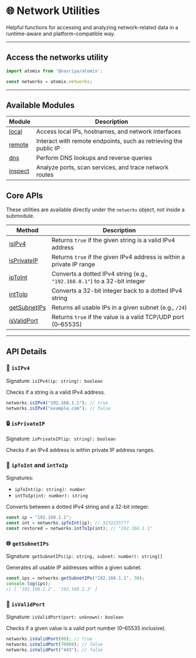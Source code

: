 # 🌐 Network Utilities
Helpful functions for accessing and analyzing network-related data in a runtime-aware and platform-compatible way.

---
## Access the networks utility
```ts
import atomix from '@nasriya/atomix';

const networks = atomix.networks;
```

---
## Available Modules

| Module                  | Description                                                      |
| ----------------------- | ---------------------------------------------------------------- |
| [local](./local.md)     | Access local IPs, hostnames, and network interfaces              |
| [remote](./remote.md)   | Interact with remote endpoints, such as retrieving the public IP |
| [dns](./dns.md)         | Perform DNS lookups and reverse queries                          |
| [inspect](./inspect.md) | Analyze ports, scan services, and trace network routes           |


## Core APIs

These utilities are available directly under the `networks` object, not inside a submodule.

| Method                           | Description                                                               |
| -------------------------------- | ------------------------------------------------------------------------- |
| [isIPv4](#-isipv4)               | Returns `true` if the given string is a valid IPv4 address                |
| [isPrivateIP](#-isprivateip)     | Returns `true` if the given IPv4 address is within a private IP range     |
| [ipToInt](#-iptoint-and-inttoip) | Converts a dotted IPv4 string (e.g., `"192.168.0.1"`) to a 32-bit integer |
| [intToIp](#-iptoint-and-inttoip) | Converts a 32-bit integer back to a dotted IPv4 string                    |
| [getSubnetIPs](#-getsubnetips)   | Returns all usable IPs in a given subnet (e.g., `/24`)                    |
| [isValidPort](#-isvalidport)     | Returns `true` if the value is a valid TCP/UDP port (0–65535)             |

---
## API Details

### 🧠 `isIPv4`
Signature: `isIPv4(ip: string): boolean`

Checks if a string is a valid IPv4 address.

```ts
networks.isIPv4("192.168.1.1"); // true
networks.isIPv4("example.com"); // false
```

### 🔒 `isPrivateIP`
Signature: `isPrivateIP(ip: string): boolean`

Checks if an IPv4 address is within private IP address ranges.

### 🔄 `ipToInt` and `intToIp`
Signatures:
- `ipToInt(ip: string): number`
- `intToIp(int: number): string`

Converts between a dotted IPv4 string and a 32-bit integer.

```ts
const ip = "192.168.1.1";
const int = networks.ipToInt(ip); // 3232235777
const restored = networks.intToIp(int); // "192.168.1.1"
```

### 🌐 `getSubnetIPs`
Signature: `getSubnetIPs(ip: string, subnet: number): string[]`

Generates all usable IP addresses within a given subnet.

```ts
const ips = networks.getSubnetIPs("192.168.1.1", 30);
console.log(ips); 
// [ '192.168.1.2', '192.168.1.3' ]
```

### 🔢 `isValidPort`
Signature: `isValidPort(port: unknown): boolean`

Checks if a given value is a valid port number (0–65535 inclusive).

```ts
networks.isValidPort(80); // true
networks.isValidPort(70000); // false
networks.isValidPort("443"); // false
```